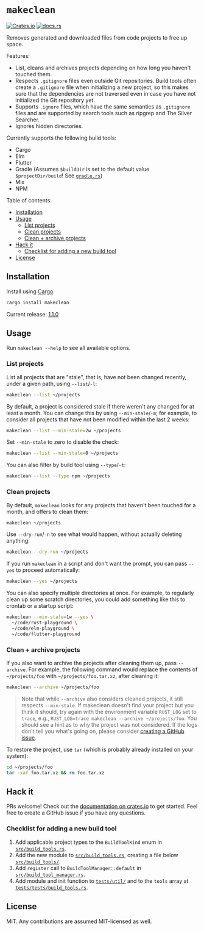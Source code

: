 # `makeclean`

[![Crates.io](https://img.shields.io/crates/v/makeclean?style=flat-square)](https://crates.io/crates/makeclean)
[![docs.rs](https://img.shields.io/docsrs/makeclean?style=flat-square)](https://docs.rs/makeclean/)

Removes generated and downloaded files from code projects to free up space.

Features:

- List, cleans and archives projects depending on how long you haven't touched them.
- Respects `.gitignore` files even outside Git repositories. Build tools often create a `.gitignore` file when initializing a new project, so this makes sure that the dependencies are not traversed even in case you have not initialized the Git repository yet.
- Supports `.ignore` files, which have the same semantics as `.gitignore` files and are supported by search tools such as ripgrep and The Silver Searcher.
- Ignores hidden directories.

Currently supports the following build tools:

- Cargo
- Elm
- Flutter
- Gradle (Assumes `$buildDir` is set to the default value `$projectDir/build`! See [`gradle.rs`](src/build_tools/gradle.rs))
- Mix
- NPM

Table of contents:

- [Installation](#installation)
- [Usage](#usage)
  - [List projects](#list-projects)
  - [Clean projects](#clean-projects)
  - [Clean + archive projects](#clean--archive-projects)
- [Hack it](#hack-it)
  - [Checklist for adding a new build tool](#checklist-for-adding-a-new-build-tool)
- [License](#license)

## Installation

Install using [Cargo](https://doc.rust-lang.org/cargo/getting-started/installation.html):

```bash
cargo install makeclean
```

Current release: [1.1.0](https://github.com/kevinbader/makeclean/tree/v1.1.0)

## Usage

Run `makeclean --help` to see all available options.

### List projects

List all projects that are "stale", that is, have not been changed recently, under a given path, using `--list`/`-l`:

```bash
makeclean --list ~/projects
```

By default, a project is considered stale if there weren't any changed for at least a month. You can change this by using `--min-stale`/`-m`; for example, to consider all projects that have not been modified within the last 2 weeks:

```bash
makeclean --list --min-stale=2w ~/projects
```

Set `--min-stale` to zero to disable the check:

```bash
makeclean --list --min-stale=0 ~/projects
```

You can also filter by build tool using `--type`/`-t`:

```bash
makeclean --list --type npm ~/projects
```

### Clean projects

By default, `makeclean` looks for any projects that haven't been touched for a month, and offers to clean them:

```bash
makeclean ~/projects
```

Use `--dry-run`/`-n` to see what would happen, without actually deleting anything:

```bash
makeclean --dry-run ~/projects
```

If you run `makeclean` in a script and don't want the prompt, you can pass `--yes` to proceed automatically:

```bash
makeclean --yes ~/projects
```

You can also specify multiple directories at once. For example, to regularly clean up some scratch directories, you could add something like this to crontab or a startup script:

```bash
makeclean --min-stale=1w --yes \
  ~/code/rust-playground \
  ~/code/elm-playground \
  ~/code/flutter-playground
```

### Clean + archive projects

If you also want to archive the projects after cleaning them up, pass `--archive`. For example, the following command would replace the contents of `~/projects/foo` with `~/projects/foo.tar.xz`, after cleaning it:

```bash
makeclean --archive ~/projects/foo
```

> Note that while `--archive` also considers cleaned projects, it still respects `--min-stale`. If makeclean doesn't find your project but you think it should, try again with the environment variable `RUST_LOG` set to `trace`, e.g., `RUST_LOG=trace makeclean --archive ~/projects/foo`. You should see a hint as to why the project was not considered. If the logs don't tell you what's going on, please consider [creating a GitHub issue](https://github.com/kevinbader/makeclean/issues/new).

To restore the project, use `tar` (which is probably already installed on your system):

```bash
cd ~/projects/foo
tar -xaf foo.tar.xz && rm foo.tar.xz
```

## Hack it

PRs welcome! Check out the [documentation on crates.io](https://docs.rs/makeclean/) to get started. Feel free to create a GitHub issue if you have any questions.

### Checklist for adding a new build tool

1. Add applicable project types to the `BuildToolKind` enum in [`src/build_tools.rs`](src/build_tools.rs).
2. Add the new module to [`src/build_tools.rs`](src/build_tools.rs), creating a file below [`src/build_tools/`](src/build_tools/).
3. Add `register` call to `BuildToolManager::default` in [`src/build_tool_manager.rs`](src/build_tool_manager.rs).
4. Add module and init function to [`tests/util/`](tests/util/) and to the `tools` array at [`tests/tests/build_tools.rs`](tests/tests/build_tools.rs).

## License

MIT. Any contributions are assumed MIT-licensed as well.
